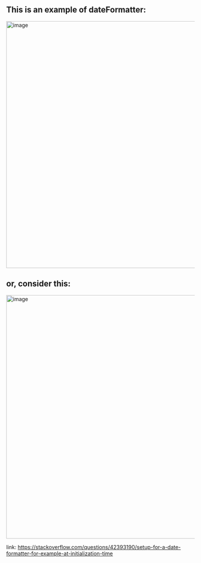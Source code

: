 ## This is an example of dateFormatter:

<img width="659" alt="image" src="https://user-images.githubusercontent.com/81428296/187840005-5233990a-0404-4a78-8040-a0c97e3e68ce.png">



## or, consider this:

<img width="650" alt="image" src="https://user-images.githubusercontent.com/81428296/187840073-256fe222-6e59-4c6f-aa46-351e0aa99efa.png">


link: https://stackoverflow.com/questions/42393190/setup-for-a-date-formatter-for-example-at-initialization-time
